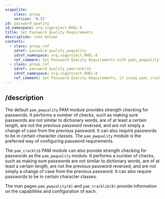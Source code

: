 ```yaml
---
scapolite:
    class: group
    version: '0.51'
id: password_quality
id_namespace: org.ssgproject.RHEL-8
title: Set Password Quality Requirements
description: <see below>
contents:
  - class: group_ref
    idref: password_quality_pwquality
    idref_namespace: org.ssgproject.RHEL-8
    ref_comment: Set Password Quality Requirements with pam\_pwquality
  - class: group_ref
    idref: password_quality_pamcracklib
    idref_namespace: org.ssgproject.RHEL-8
    ref_comment: Set Password Quality Requirements, if using pam\_cracklib
---
```



## /description

The
default `pam_pwquality` PAM module provides strength checking for
passwords. It performs a number of checks, such as making sure passwords
are not similar to dictionary words, are of at least a certain length,
are not the previous password reversed, and are not simply a change of
case from the previous password. It can also require passwords to be in
certain character classes. The `pam_pwquality` module is the preferred
way of configuring password requirements.  
  
The `pam_cracklib` PAM module can also provide strength checking for
passwords as the `pam_pwquality` module. It performs a number of checks,
such as making sure passwords are not similar to dictionary words, are
of at least a certain length, are not the previous password reversed,
and are not simply a change of case from the previous password. It can
also require passwords to be in certain character classes.  
  
The man pages `pam_pwquality(8)` and `pam_cracklib(8)` provide
information on the capabilities and configuration of each.
